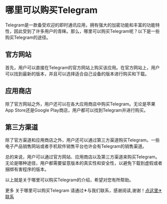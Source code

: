 # 哪里可以购买Telegram

Telegram是一款备受欢迎的即时通讯应用，拥有强大的加密功能和丰富的功能特性，因此受到了许多用户的青睐。那么，哪里可以购买Telegram呢？以下是一些购买Telegram的途径。

## 官方网站

首先，用户可以直接在Telegram的官方网站上购买该应用。在官方网站上，用户可以找到最新的版本，并且可以选择适合自己设备的版本进行购买和下载。

## 应用商店

除了官方网站之外，用户还可以在各大应用商店中购买Telegram。无论是苹果App Store还是Google Play商店，用户都可以找到Telegram并进行购买。

## 第三方渠道

除了官方渠道和应用商店之外，用户还可以通过第三方渠道购买Telegram。一些电子产品销售网站或者手机软件销售平台也许会有Telegram的销售渠道。

总的来说，用户可以通过官方网站、应用商店以及第三方渠道来购买Telegram。无论是哪种途径，用户都需要留意版本的真实性和安全性，以避免下载到虚假或者捆绑有害程序的版本。

以上就是关于哪里可以购买Telegram的介绍，希望对您有所帮助。

更多 关于哪里可以购买Telegram 请通过✈与我们联系，感谢阅读,谢谢！[点这里✈联系](https://lm.k02.cc)